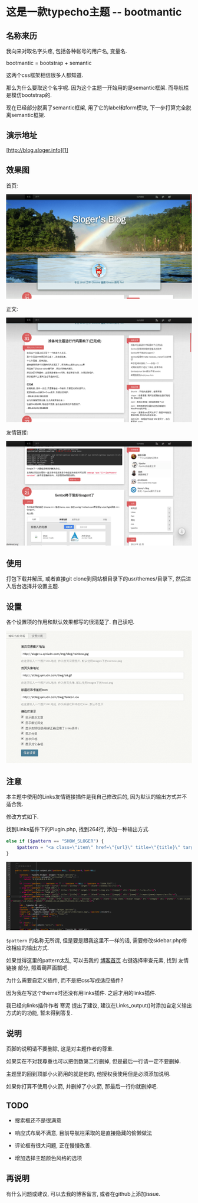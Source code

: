 这是一款typecho主题 -- bootmantic
===

名称来历
---

我向来对取名字头疼, 包括各种帐号的用户名, 变量名.

bootmantic = bootstrap + semantic

这两个css框架相信很多人都知道.

那么为什么要取这个名字呢. 因为这个主题一开始用的是semantic框架. 而导航栏是模仿bootstrap的.

现在已经部分脱离了semantic框架, 用了它的label和form模块, 下一步打算完全脱离semantic框架.

演示地址
---

[http://blog.sloger.info][1]

效果图
---

首页:

![theme_index][2]

正文:

![theme_content][3]

友情链接:

![theme_friend][4]


使用
---

打包下载并解压, 或者直接git clone到网站根目录下的usr/themes/目录下, 然后进入后台选择并设置主题.


设置
---

各个设置项的作用和默认效果都写的很清楚了. 自己读吧.

![theme_setting][5]


注意
---

本主题中使用的Links友情链接插件是我自己修改后的, 因为默认的输出方式并不适合我.

修改方式如下.

找到Links插件下的Plugin.php, 找到264行, 添加一种输出方式.

```php
else if ($pattern == "SHOW_SLOGER") {
    $pattern = "<a class=\"item\" href=\"{url}\" title=\"{title}\" target=\"_blank\"><img class=\"avatar image\" src=\"{image}\" alt=\"{name}\" /><div class=\"content\"><p class=\"header\">{name}</p><p>{description}</p></div></a>\n"
}
```

![links_plugins][6]


`$pattern` 的名称无所谓, 但是要是跟我这里不一样的话, 需要修改sidebar.php修改相应的输出方式.

如果觉得这里的pattern太乱, 可以去我的 [博客首页][1] 右键选择审查元素, 找到 友情链接 部分, 照着葫芦画瓢吧.

为什么需要自定义插件, 而不是把css写成适应插件?

因为我在写这个theme时还没有用links插件. 之后才用的links插件.


我已经向links插件作者 寒泥 提出了建议, 建议在Links_output()时添加自定义输出方式的的功能, 暂未得到答复.

说明
---

页脚的说明请不要删除, 这是对主题作者的尊重.

如果实在不对我尊重也可以把倒数第二行删掉, 但是最后一行请一定不要删掉.

主题里的回到顶部小火箭用的就是他的, 他授权我使用但是必须添加说明.

如果你打算不使用小火箭, 并删掉了小火箭, 那最后一行你就删掉吧.

TODO
---

- 搜索框还不是很满意

- 响应式布局不满意, 目前导航栏采取的是直接隐藏的偷懒做法

- 评论框有很大问题, 正在慢慢改善.

- 增加选择主题颜色风格的选项

再说明
---

有什么问题或建议, 可以去我的博客留言, 或者在github上添加issue.


[1]: http://blog.sloger.info
[2]: images/theme_index.png
[3]: images/theme_content.png
[4]: images/theme_friend.png
[5]: images/theme_setting.png
[6]: images/links_plugins.png
